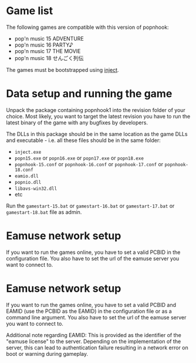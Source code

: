 # Game list

The following games are compatible with this version of popnhook:

- pop'n music 15 ADVENTURE
- pop'n music 16 PARTY♪
- pop'n music 17 THE MOVIE
- pop'n music 18 せんごく列伝

The games must be bootstrapped using [inject](../inject.md).

# Data setup and running the game

Unpack the package containing popnhook1 into the revision folder of your choice. Most likely, you
want to target the latest revision you have to run the latest binary of the game with any bugfixes
by developers.

The DLLs in this package should be in the same location as the game DLLs and executable - i.e. all
these files should be in the same folder:

- `inject.exe`
- `popn15.exe` or `popn16.exe` or `popn17.exe` or `popn18.exe`
- `popnhook-15.conf` or `popnhook-16.conf` or `popnhook-17.conf` or `popnhook-18.conf`
- `eamio.dll`
- `popnio.dll`
- `libavs-win32.dll`
- etc

Run the `gamestart-15.bat` or `gamestart-16.bat` or `gamestart-17.bat` or `gamestart-18.bat` file as
admin.

# Eamuse network setup

If you want to run the games online, you have to set a valid PCBID in the configuration file. You
also have to set the url of the eamuse server you want to connect to.

# Eamuse network setup

If you want to run the games online, you have to set a valid PCBID and EAMID (use the PCBID as the
EAMID) in the configuration file or as a command line argument. You also have to set the url of the
eamuse server you want to connect to.

Additional note regarding EAMID: This is provided as the identifier of the "eamuse license" to the
server. Depending on the implementation of the server, this can lead to authentication failure
resulting in a network error on boot or warning during gameplay.
